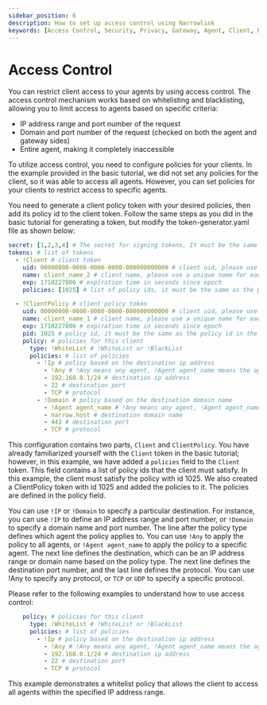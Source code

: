 ```yaml
---
sidebar_position: 6
description: How to set up access control using Narrowlink
keywords: [Access Control, Security, Privacy, Gateway, Agent, Client, Narrowlink, Narrow, Link, Networking, Internet, Security, Privacy, Open Source, Tutorial, How-to, Guide, Nat, Firewall, Proxy, Reverse Proxy, Tunnel,Nat, Firewall, Proxy, Reverse Proxy, Tunnel, Zero-trust, Remote-access, Remote-work, Remote-connection]
---
```


# Access Control

You can restrict client access to your agents by using access control. The access control mechanism works based on whitelisting and blacklisting, allowing you to limit access to agents based on specific criteria:

- IP address range and port number of the request
- Domain and port number of the request (checked on both the agent and gateway sides)
- Entire agent, making it completely inaccessible

To utilize access control, you need to configure policies for your clients. In the example provided in the basic tutorial, we did not set any policies for the client, so it was able to access all agents. However, you can set policies for your clients to restrict access to specific agents.

You need to generate a client policy token with your desired policies, then add its policy id to the client token. Follow the same steps as you did in the basic tutorial for generating a token, but modify the token-generator.yaml file as shown below:

```yaml
secret: [1,2,3,4] # The secret for signing tokens, It must be the same as the gateway token secret, it is as byte array
tokens: # list of tokens
  - !Client # client token
    uid: 00000000-0000-0000-0000-000000000000 # client uid, please use a unique uid for each user
    name: client_name_2 # client name, please use a unique name for each client
    exp: 1710227806 # expiration time in seconds since epoch
    policies: [1025] # list of policy ids, it must be the same as the policy id in the client policy token and between 1025 and 65535, all the policies must be satisfied

  - !ClientPolicy # client policy token
    uid: 00000000-0000-0000-0000-000000000000 # client uid, please use a unique uid for each user
    name: client_name_1 # client name, please use a unique name for each client
    exp: 1710227806 # expiration time in seconds since epoch
    pid: 1025 # policy id, it must be the same as the policy id in the client token and between 1025 and 65535
    policy: # policies for this client
      type: !WhiteList # !WhiteList or !BlackList
      policies: # list of policies
        - !Ip # policy based on the destination ip address
          - !Any # !Any means any agent, !Agent agent_name means the agent with the name agent_name
          - 192.168.0.1/24 # destination ip address
          - 22 # destination port
          - TCP # protocol
        - !Domain # policy based on the destination domain name
          - !Agent agent_name # !Any means any agent, !Agent agent_name means the agent with the name agent_name
          - narrow.host # destination domain name
          - 443 # destination port
          - TCP # protocol
```

This configuration contains two parts, `Client` and `ClientPolicy`. You have already familiarized yourself with the `Client` token in the basic tutorial; however, in this example, we have added a `policies` field to the `Client` token. This field contains a list of policy ids that the client must satisfy. In this example, the client must satisfy the policy with id 1025. We also created a ClientPolicy token with id 1025 and added the policies to it. The policies are defined in the policy field.

You can use `!IP` or `!Domain` to specify a particular destination. For instance, you can use `!IP` to define an IP address range and port number, or `!Domain` to specify a domain name and port number. The line after the policy type defines which agent the policy applies to. You can use `!Any` to apply the policy to all agents, or `!Agent agent_name` to apply the policy to a specific agent. The next line defines the destination, which can be an IP address range or domain name based on the policy type. The next line defines the destination port number, and the last line defines the protocol. You can use !Any to specify any protocol, or `TCP` or `UDP` to specify a specific protocol.

Please refer to the following examples to understand how to use access control:

```yaml
    policy: # policies for this client
      type: !WhiteList # !WhiteList or !BlackList
      policies: # list of policies
        - !Ip # policy based on the destination ip address
          - !Any # !Any means any agent, !Agent agent_name means the agent with the name agent_name
          - 192.168.0.1/24 # destination ip address
          - 22 # destination port
          - TCP # protocol
```

This example demonstrates a whitelist policy that allows the client to access all agents within the specified IP address range.